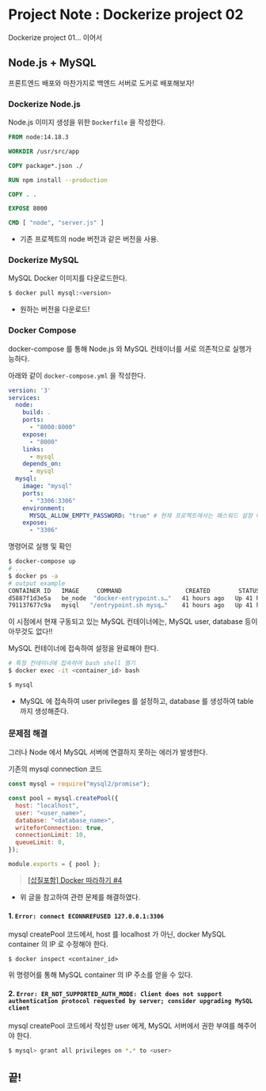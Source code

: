 # Project Note : Dockerize project 02

Dockerize project 01... 이어서 

## Node.js + MySQL 

프론트엔드 배포와 마찬가지로 백엔드 서버로 도커로 배포해보자!

### Dockerize Node.js

Node.js 이미지 생성을 위한 `Dockerfile` 을 작성한다. 

```dockerfile
FROM node:14.18.3

WORKDIR /usr/src/app

COPY package*.json ./

RUN npm install --production

COPY . .

EXPOSE 8000

CMD [ "node", "server.js" ]
```

- 기존 프로젝트의 node 버전과 같은 버전을 사용.

### Dockerize MySQL 

MySQL Docker 이미지를 다운로드한다. 

```bash
$ docker pull mysql:<version>
```

- 원하는 버전을 다운로드!

### Docker Compose

docker-compose 를 통해 Node.js 와 MySQL 컨테이너를 서로 의존적으로 실행가능하다.  

아래와 같이 `docker-compose.yml` 을 작성한다. 

```yaml
version: '3' 
services: 
  node: 
    build: . 
    ports: 
      - "8000:8000" 
    expose:
      - "8000" 
    links: 
      - mysql 
    depends_on: 
      - mysql 
  mysql: 
    image: "mysql" 
    ports: 
      - "3306:3306" 
    environment: 
      MYSQL_ALLOW_EMPTY_PASSWORD: "true" # 현재 프로젝트에서는 패스워드 설정 따로 없이 진행.
    expose: 
      - "3306"

```

명령어로 실행 및 확인

```bash
$ docker-compose up 
# ... 
$ docker ps -a 
# output example
CONTAINER ID   IMAGE     COMMAND                  CREATED        STATUS                 PORTS                                                        NAMES
d5887f1d3e5a   be_node  "docker-entrypoint.s…"   41 hours ago   Up 41 hours            0.0.0.0:8000->8000/tcp, :::8000->8000/tcp              be_node_1
791137677c9a   mysql   "/entrypoint.sh mysq…"    41 hours ago   Up 41 hours (healthy)   0.0.0.0:3306->3306/tcp, :::3306->3306/tcp, 33060-33061/tcp   be_mysql_1
```

이 시점에서 현재 구동되고 있는 MySQL 컨테이너에는, MySQL user, database 등이 아무것도 없다!!

 MySQL 컨테이너에 접속하여 설정을 완료해야 한다. 

```bash
# 특정 컨테이너에 접속하여 bash shell 열기 
$ docker exec -it <container_id> bash

$ mysql
```

- MySQL 에 접속하여 user privileges 를 설정하고, database 를 생성하여 table 까지 생성해준다.  

### 문제점 해결

그러나 Node 에서 MySQL 서버에 연결하지 못하는 에러가 발생한다. 

기존의 mysql connection 코드 

```js
const mysql = require("mysql2/promise");

const pool = mysql.createPool({
  host: "localhost",
  user: "<user_name>",
  database: "<database_name>",
  writeforConnection: true,
  connectionLimit: 10,
  queueLimit: 0,
});

module.exports = { pool };
```

> [[삽질포함] Docker 따라하기 #4](https://donochi.tistory.com/208)

- 위 글을 참고하여 관련 문제를 해결하였다.  

#### 1. `Error: connect ECONNREFUSED 127.0.0.1:3306` 

mysql createPool 코드에서, host 를 localhost 가 아닌, docker MySQL container 의 IP 로 수정해야 한다. 

`$ docker inspect <container_id>`

위 명령어를 통해 MySQL container 의 IP 주소를 얻을 수 있다. 



#### 2. `Error: ER_NOT_SUPPORTED_AUTH_MODE: Client does not support authentication protocol requested by server; consider upgrading MySQL client`

mysql createPool 코드에서 작성한 user 에게, MySQL 서버에서 권한 부여를 해주어야 한다. 

```bash
$ mysql> grant all privileges on *.* to <user>
```



## 끝!









